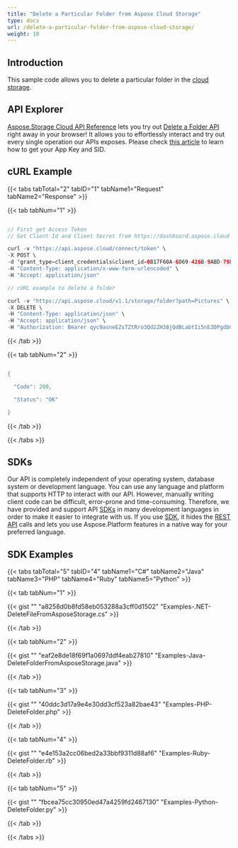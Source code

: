 ```yaml
---
title: "Delete a Particular Folder from Aspose Cloud Storage"
type: docs
url: /delete-a-particular-folder-from-aspose-cloud-storage/
weight: 10
---
```


## **Introduction**
This sample code allows you to delete a particular folder in the [cloud storage](http://dashboard.aspose.cloud/).
## **API Explorer**
[Aspose.Storage Cloud API Reference](https://apireference.aspose.cloud/storage/) lets you try out [Delete a Folder API](https://apireference.aspose.cloud/storage/#!/Folder/DeleteFolder) right away in your browser! It allows you to effortlessly interact and try out every single operation our APIs exposes. Please check [this article](/total/create-new-app-and-get-app-key-and-sid/) to learn how to get your App Key and SID. 
## **cURL Example**
{{< tabs tabTotal="2" tabID="1" tabName1="Request" tabName2="Response" >}}

{{< tab tabNum="1" >}}

```java

// First get Access Token
// Get Client Id and Client Secret from https://dashboard.aspose.cloud

curl -v "https://api.aspose.cloud/connect/token" \
-X POST \
-d 'grant_type=client_credentials&client_id=0B17F60A-6D69-426B-9ABD-79F35A6E9F7B&client_secret=53b8b19adffa41a3e87dbbd8858977ae' \
-H "Content-Type: application/x-www-form-urlencoded" \
-H "Accept: application/json"

// cURL example to delete a folder

curl -v "https://api.aspose.cloud/v1.1/storage/folder?path=Pictures" \
-X DELETE \
-H "Content-Type: application/json" \
-H "Accept: application/json" \
-H "Authorization: Bearer qyc9asneEZsTZtRro3Qd2ZH38jQdBLabtIi5nE3DPgdbGolk0K8RQwB1kC1umqfp4rAKeP8gFTIRSRhl6uShnbX70X-_ieDHPAK1cCAH1Kiq6fz8lnHZc-zXmHir_TxsXrjvsjMGDwRmhjncUDMPhEU4Ah8rq0XT-8Q_dz2lWCnJsrYMXp8S2jf0QRb3xmIT5Bw1lRxsDa9PeBQ9BxDPBNYBepAUKkjNCSywA4nnoAIBeKc6mt7cmIO3J3Kv4mYk_r2z1Mog_lgmFmzYrLLPTcKNUzFHOtSAjMlz8Tn2uyihbfXJVqu7pCDd6I1yIxvcHbNIgBd01tFTjQpHUh_Pr5sKyhXg0RYLZNOSrREuRqcR04mSfR_E9RsN5k1TReZxhfUY8oacfCeUIMysGOvGB-F9J5DR41DwkxrezAeYUPE8hGBm"

```

{{< /tab >}}

{{< tab tabNum="2" >}}

```java

{

  "Code": 200,

  "Status": "OK"

}

```

{{< /tab >}}

{{< /tabs >}}
## **SDKs**
Our API is completely independent of your operating system, database system or development language. You can use any language and platform that supports HTTP to interact with our API. However, manually writing client code can be difficult, error-prone and time-consuming. Therefore, we have provided and support API [SDKs](https://github.com/aspose-storage-cloud) in many development languages in order to make it easier to integrate with us. If you use [SDK](https://github.com/aspose-storage-cloud), it hides the [REST API](https://apireference.aspose.cloud/storage/) calls and lets you use Aspose.Platform features in a native way for your preferred language.
## **SDK Examples**
{{< tabs tabTotal="5" tabID="4" tabName1="C#" tabName2="Java" tabName3="PHP" tabName4="Ruby" tabName5="Python" >}}

{{< tab tabNum="1" >}}

{{< gist "" "a8258d0b8fd58eb053288a3cff0d1502" "Examples-.NET-DeleteFileFromAsposeStorage.cs" >}}

{{< /tab >}}

{{< tab tabNum="2" >}}

{{< gist "" "eaf2e8de18f69f1a0697ddf4eab27810" "Examples-Java-DeleteFolderFromAsposeStorage.java" >}}

{{< /tab >}}

{{< tab tabNum="3" >}}

{{< gist "" "40ddc3d17a9e4e30dd3cf523a82bae43" "Examples-PHP-DeleteFolder.php" >}}

{{< /tab >}}

{{< tab tabNum="4" >}}



{{< gist "" "e4e153a2cc06bed2a33bbf9311d88af6" "Examples-Ruby-DeleteFolder.rb" >}}

{{< /tab >}}

{{< tab tabNum="5" >}}

{{< gist "" "fbcea75cc30950ed47a4259fd2467130" "Examples-Python-DeleteFolder.py" >}}

{{< /tab >}}

{{< /tabs >}}
